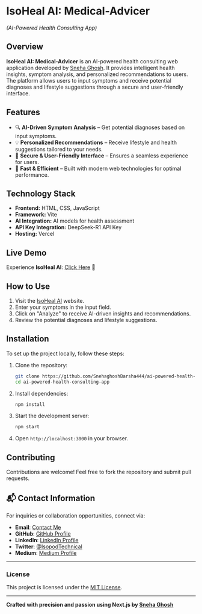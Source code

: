 # IsoHeal AI: Medical-Advicer
*(AI-Powered Health Consulting App)*  

## Overview
**IsoHeal AI: Medical-Advicer** is an AI-powered health consulting web application developed by [Sneha Ghosh](https://github.com/SnehaghoshBarsha444). It provides intelligent health insights, symptom analysis, and personalized recommendations to users. The platform allows users to input symptoms and receive potential diagnoses and lifestyle suggestions through a secure and user-friendly interface.

## Features
- 🔍 **AI-Driven Symptom Analysis** – Get potential diagnoses based on input symptoms.
- 💡 **Personalized Recommendations** – Receive lifestyle and health suggestions tailored to your needs.
- 🔐 **Secure & User-Friendly Interface** – Ensures a seamless experience for users.
- 🚀 **Fast & Efficient** – Built with modern web technologies for optimal performance.

## Technology Stack
- **Frontend:** HTML, CSS, JavaScript
- **Framework:** Vite
- **AI Integration:** AI models for health assessment
- **API Key Integration:**  DeepSeek-R1 API Key
- **Hosting:** Vercel

## Live Demo
Experience **IsoHeal AI**: [Click Here](http://ai-powered-health-consulting-app.vercel.app) 🚀

## How to Use
1. Visit the [IsoHeal AI](http://ai-powered-health-consulting-app.vercel.app) website.
2. Enter your symptoms in the input field.
3. Click on "Analyze" to receive AI-driven insights and recommendations.
4. Review the potential diagnoses and lifestyle suggestions.

## Installation
To set up the project locally, follow these steps:

1. Clone the repository:
   ```bash
   git clone https://github.com/SnehaghoshBarsha444/ai-powered-health-consulting-app.git
   cd ai-powered-health-consulting-app
   ```

2. Install dependencies:
   ```bash
   npm install
   ```

3. Start the development server:
   ```bash
   npm start
   ```

4. Open `http://localhost:3000` in your browser.

## Contributing
Contributions are welcome! Feel free to fork the repository and submit pull requests.

## 📬 **Contact Information**  

For inquiries or collaboration opportunities, connect via: 
- **Email**: [Contact Me](mailto:miss.webdesigner0013@gmail.com)
- **GitHub**: [GitHub Profile](https://github.com/SnehaghoshBarsha444)
- **LinkedIn**: [LinkedIn Profile](https://www.linkedin.com/in/sneha-ghosh-technical-isopod075/)
- **Twitter**: [@IsopodTechnical](https://x.com/IsopodTechnical)  
- **Medium**: [Medium Profile](https://medium.com/@Technical_Isopod_075)

---

### **License**  

This project is licensed under the [MIT License](LICENSE).  

---

**Crafted with precision and passion using Next.js by [Sneha Ghosh](https://snehaghosh-technical-isopod-portfolio.vercel.app/)**
